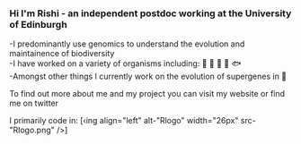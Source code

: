 ### Hi I'm Rishi - an independent postdoc working at the University of Edinburgh

-I predominantly use genomics to understand the evolution and maintainence of biodiversity  
-I have worked on a variety of organisms including: 🦈 🦠 🍄 🌴 🐟  
-Amongst other things I currently work on the evolution of supergenes in 🦋  

To find out more about me and my project you can visit my website or find me on twitter

I primarily code in:
[‹ing align="left" alt-"Rlogo" width="26px" src-"Rlogo.png" />]
